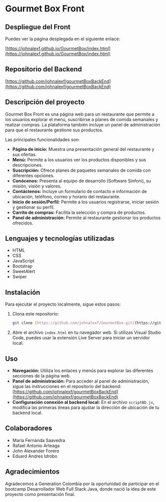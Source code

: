 # Gourmet Box Front

## Despliegue del Front

Puedes ver la página desplegada en el siguiente enlace:

[https://johnalexf.github.io/GourmetBox/index.html](https://johnalexf.github.io/GourmetBox/index.html)

## Repositorio del Backend

[https://github.com/johnalexf/gourmetBoxBackEnd](https://github.com/johnalexf/gourmetBoxBackEnd)

## Descripción del proyecto

Gourmet Box Front es una página web para un restaurante que permite a los usuarios explorar el menú, suscribirse a planes de comida semanales y realizar compras. La plataforma también incluye un panel de administración para que el restaurante gestione sus productos.

Las principales funcionalidades son:

*   **Página de inicio:** Muestra una presentación general del restaurante y sus ofertas.
*   **Menú:** Permite a los usuarios ver los productos disponibles y sus descripciones.
*   **Suscripción:** Ofrece planes de paquetes semanales de comida con diferentes opciones.
*   **Conócenos:** Presenta al equipo de desarrollo (Software Sinfoni), su misión, visión y valores.
*   **Contáctenos:** Incluye un formulario de contacto e información de ubicación, teléfono, correo y horario del restaurante.
*   **Inicio de sesión/Perfil:** Permite a los usuarios registrarse, iniciar sesión y gestionar su perfil.
*   **Carrito de compras:** Facilita la selección y compra de productos.
*   **Panel de administración:** Permite al restaurante gestionar los productos ofrecidos.

## Lenguajes y tecnologías utilizadas

*   HTML
*   CSS
*   JavaScript
*   Bootstrap
*   SweetAlert
*   Swiper

## Instalación

Para ejecutar el proyecto localmente, sigue estos pasos:

1.  Clona este repositorio:

    ```bash
    git clone [https://github.com/johnalexf/GourmetBox.git](https://github.com/johnalexf/GourmetBox.git)
    ```

2.  Abre el archivo `index.html` en tu navegador web. Si utilizas Visual Studio Code, puedes usar la extensión Live Server para iniciar un servidor local.

## Uso

*   **Navegación:** Utiliza los enlaces y menús para explorar las diferentes secciones de la página web.
*   **Panel de administración:** Para acceder al panel de administración, sigue las instrucciones en el repositorio del backend: [https://github.com/johnalexf/gourmetBoxBackEnd](https://github.com/johnalexf/gourmetBoxBackEnd)
*   **Configuración conexión al backend local:** En el archivo `scriptBD.js`, modifica las primeras líneas para ajustar la dirección de ubicación de tu backend local.

## Colaboradores

*   María Fernanda Saavedra
*   Rafael Antonio Arteaga
*   John Alexander Forero
*   Eduard Andres Idrobo

## Agradecimientos

Agradecemos a Generation Colombia por la oportunidad de participar en el bootcamp Desarrollador Web Full Stack Java, donde nació la idea de este proyecto como presentación final.

